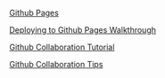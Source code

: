 [Github Pages](https://pages.github.com/)

[Deploying to Github Pages Walkthrough](https://github.com/sarahrose26/Mashups/tree/master/05_Structuring_Your_App/Github_Pages)

[Github Collaboration Tutorial](https://www.udacity.com/course/github-collaboration--ud456)

[Github Collaboration Tips](https://code.tutsplus.com/tutorials/how-to-collaborate-on-github--net-34267)